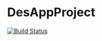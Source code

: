# DesAppProject

[![Build Status](https://travis-ci.org/SanchezSDario/DesAppProject.svg?branch=master)](https://travis-ci.org/SanchezSDario/DesAppProject)
